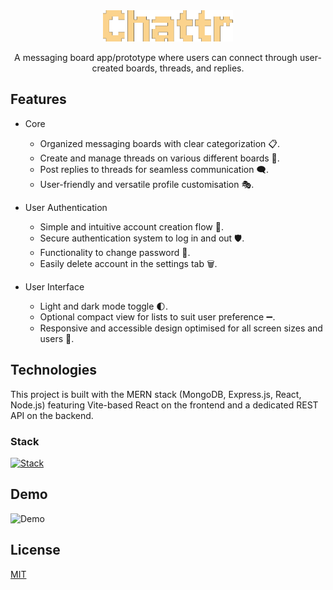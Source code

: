 <div align="center">
  <img src="./assets/logo.png" height="50">
  <p>
A messaging board app/prototype where users can connect through user-created boards, threads, and replies.
  </p>
</div>

## Features

- Core

  - Organized messaging boards with clear categorization 📋.
  - Create and manage threads on various different boards 📝.
  - Post replies to threads for seamless communication 🗨️.
  - User-friendly and versatile profile customisation 🎭.

- User Authentication

  - Simple and intuitive account creation flow 👤.
  - Secure authentication system to log in and out 🛡️.
  - Functionality to change password 🔑.
  - Easily delete account in the settings tab 🗑️.

- User Interface

  - Light and dark mode toggle 🌓.
  - Optional compact view for lists to suit user preference ➖.
  - Responsive and accessible design optimised for all screen sizes and users 📱.

## Technologies

This project is built with the MERN stack (MongoDB, Express.js, React, Node.js) featuring Vite-based React on the frontend and a dedicated REST API on the backend.

### Stack

[![Stack](https://skillicons.dev/icons?i=js,react,nodejs,expressjs,mongodb)](https://skillicons.dev)

## Demo

![Demo](assets/demo.gif)

## License

[MIT](https://choosealicense.com/licenses/mit/)
